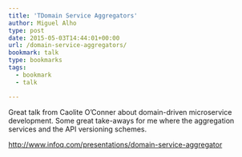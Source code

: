 ```yaml
---
title: 'TDomain Service Aggregators'
author: Miguel Alho
type: post
date: 2015-05-03T14:44:01+00:00
url: /domain-service-aggregators/
bookmark: talk
type: bookmarks
tags:
  - bookmark
  - talk

---
```

Great talk from Caolite O&#8217;Conner about domain-driven microservice development. Some great take-aways for me where the aggregation services and the API versioning schemes.

<http://www.infoq.com/presentations/domain-service-aggregator>

&nbsp;